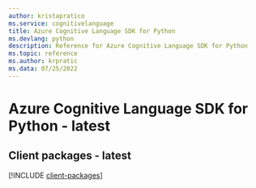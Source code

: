 ```yaml
---
author: kristapratico
ms.service: cognitivelanguage
title: Azure Cognitive Language SDK for Python
ms.devlang: python
description: Reference for Azure Cognitive Language SDK for Python
ms.topic: reference
ms.author: krpratic
ms.data: 07/25/2022
---
```

# Azure Cognitive Language SDK for Python - latest

## Client packages - latest
[!INCLUDE [client-packages](cognitive-language-client-index.md)]